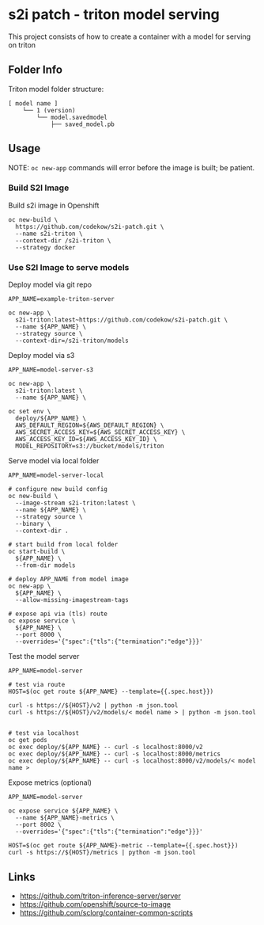 # s2i patch - triton model serving

This project consists of how to create a container with a model for serving on triton

## Folder Info

Triton model folder structure:

```
[ model name ]
    └── 1 (version)
        └── model.savedmodel
            ├── saved_model.pb
```

## Usage

NOTE: `oc new-app` commands will error before the image is built; be patient.

### Build S2I Image

Build s2i image in Openshift

```
oc new-build \
  https://github.com/codekow/s2i-patch.git \
  --name s2i-triton \
  --context-dir /s2i-triton \
  --strategy docker
```

### Use S2I Image to serve models

Deploy model via git repo

```
APP_NAME=example-triton-server

oc new-app \
  s2i-triton:latest~https://github.com/codekow/s2i-patch.git \
  --name ${APP_NAME} \
  --strategy source \
  --context-dir=/s2i-triton/models
```

Deploy model via s3

```
APP_NAME=model-server-s3

oc new-app \
  s2i-triton:latest \
  --name ${APP_NAME} \

oc set env \
  deploy/${APP_NAME} \
  AWS_DEFAULT_REGION=${AWS_DEFAULT_REGION} \
  AWS_SECRET_ACCESS_KEY=${AWS_SECRET_ACCESS_KEY} \
  AWS_ACCESS_KEY_ID=${AWS_ACCESS_KEY_ID} \
  MODEL_REPOSITORY=s3://bucket/models/triton
```


Serve model via local folder

```
APP_NAME=model-server-local

# configure new build config
oc new-build \
  --image-stream s2i-triton:latest \
  --name ${APP_NAME} \
  --strategy source \
  --binary \
  --context-dir .

# start build from local folder
oc start-build \
  ${APP_NAME} \
  --from-dir models

# deploy APP_NAME from model image
oc new-app \
  ${APP_NAME} \
  --allow-missing-imagestream-tags

# expose api via (tls) route
oc expose service \
  ${APP_NAME} \
  --port 8000 \
  --overrides='{"spec":{"tls":{"termination":"edge"}}}'
```

Test the model server

```
APP_NAME=model-server

# test via route
HOST=$(oc get route ${APP_NAME} --template={{.spec.host}})

curl -s https://${HOST}/v2 | python -m json.tool
curl -s https://${HOST}/v2/models/< model name > | python -m json.tool


# test via localhost
oc get pods
oc exec deploy/${APP_NAME} -- curl -s localhost:8000/v2
oc exec deploy/${APP_NAME} -- curl -s localhost:8000/metrics
oc exec deploy/${APP_NAME} -- curl -s localhost:8000/v2/models/< model name >
```

Expose metrics (optional)

```
APP_NAME=model-server

oc expose service ${APP_NAME} \
  --name ${APP_NAME}-metrics \
  --port 8002 \
  --overrides='{"spec":{"tls":{"termination":"edge"}}}'

HOST=$(oc get route ${APP_NAME}-metric --template={{.spec.host}})
curl -s https://${HOST}/metrics | python -m json.tool

```

## Links

- https://github.com/triton-inference-server/server
- https://github.com/openshift/source-to-image
- https://github.com/sclorg/container-common-scripts
